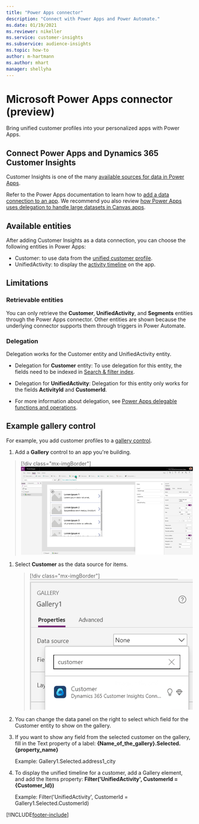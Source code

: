 ```yaml
---
title: "Power Apps connector"
description: "Connect with Power Apps and Power Automate."
ms.date: 01/19/2021
ms.reviewer: nikeller
ms.service: customer-insights
ms.subservice: audience-insights
ms.topic: how-to
author: m-hartmann
ms.author: mhart
manager: shellyha
---
```


# Microsoft Power Apps connector (preview)

Bring unified customer profiles into your personalized apps with Power Apps.

## Connect Power Apps and Dynamics 365 Customer Insights

Customer Insights is one of the many [available sources for data in Power Apps](https://docs.microsoft.com/powerapps/maker/canvas-apps/working-with-data-sources).

Refer to the Power Apps documentation to learn how to [add a data connection to an app](https://docs.microsoft.com/powerapps/maker/canvas-apps/add-data-connection). We recommend you also review [how Power Apps uses delegation to handle large datasets in Canvas apps](https://docs.microsoft.com/powerapps/maker/canvas-apps/delegation-overview).

## Available entities

After adding Customer Insights as a data connection, you can choose the following entities in Power Apps:

- Customer: to use data from the [unified customer profile](customer-profiles.md).
- UnifiedActivity: to display the [activity timeline](activities.md) on the app.

## Limitations

### Retrievable entities

You can only retrieve the **Customer**, **UnifiedActivity**, and **Segments** entities through the Power Apps connector. Other entities are shown because the underlying connector supports them through triggers in Power Automate.  

### Delegation

Delegation works for the Customer entity and UnifiedActivity entity. 

- Delegation for **Customer** entity: To use delegation for this entity, the fields need to be indexed in [Search & filter index](search-filter-index.md).  

- Delegation for **UnifiedActivity**: Delegation for this entity only works for the fields **ActivityId** and **CustomerId**.  

- For more information about delegation, see [Power Apps delegable functions and operations](https://docs.microsoft.com/connectors/commondataservice/#power-apps-delegable-functions-and-operations-for-the-cds-for-apps). 

## Example gallery control

For example, you add customer profiles to a [gallery control](https://docs.microsoft.com/powerapps/maker/canvas-apps/add-gallery).

1. Add a **Gallery** control to an app you're building.

> [!div class="mx-imgBorder"]
> ![Add a gallery element](media/connector-powerapps9.png "Add a gallery element")

1. Select **Customer** as the data source for items.

    > [!div class="mx-imgBorder"]
    > ![Select a data source](media/choose-datasource-powerapps.png "Select a data source")

1. You can change the data panel on the right to select which field for the Customer entity to show on the gallery.

1. If you want to show any field from the selected customer on the gallery, fill in the Text property of a label:  **{Name_of_the_gallery}.Selected.{property_name}**

    Example: Gallery1.Selected.address1_city

1. To display the unified timeline for a customer, add a Gallery element, and add the Items property: **Filter('UnifiedActivity', CustomerId = {Customer_Id})**

    Example: Filter('UnifiedActivity', CustomerId = Gallery1.Selected.CustomerId)


[!INCLUDE[footer-include](../includes/footer-banner.md)]